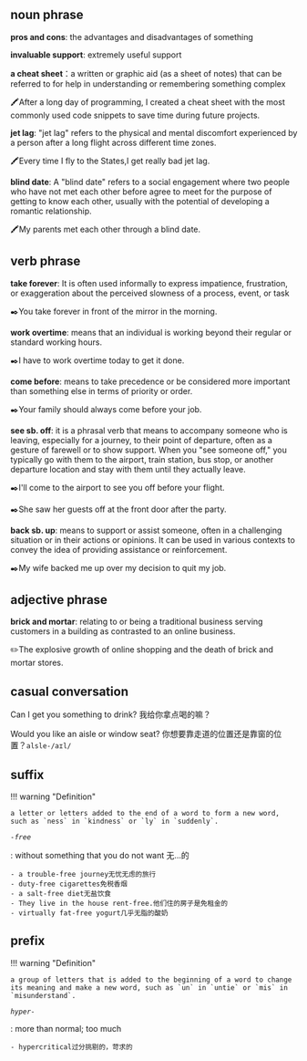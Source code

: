 ## noun phrase
**pros and cons**: the advantages and disadvantages of something

**invaluable support**: extremely useful support

**a cheat sheet**：a written or graphic aid (as a sheet of notes) that can be referred to for help in understanding or remembering something complex

🖍️After a long day of programming, I created a cheat sheet with the most commonly used code snippets to save time during future projects.

**jet lag**: "jet lag" refers to the physical and mental discomfort experienced by a person after a long flight across different time zones. 

🖍️Every time I fly to the States,I get really bad jet lag.

**blind date**: A "blind date" refers to a social engagement where two people who have not met each other before agree to meet for the purpose of getting to know each other, usually with the potential of developing a romantic relationship. 

🖍️My parents met each other through a blind date.

## verb phrase
**take forever**: It is often used informally to express impatience, frustration, or exaggeration about the perceived slowness of a process, event, or task

✒️You take forever in front of the mirror in the morning.

**work overtime**: means that an individual is working beyond their regular or standard working hours.

✒️I have to work overtime today to get it done.

**come before**: means to take precedence or be considered more important than something else in terms of priority or order. 

✒️Your family should always come before your job.

**see sb. off**: it is a phrasal verb that means to accompany someone who is leaving, especially for a journey, to their point of departure, often as a gesture of farewell or to show support. When you "see someone off," you typically go with them to the airport, train station, bus stop, or another departure location and stay with them until they actually leave.

✒️I'll come to the airport to see you off before your flight.

✒️She saw her guests off at the front door after the party.

**back sb. up**: means to support or assist someone, often in a challenging situation or in their actions or opinions. It can be used in various contexts to convey the idea of providing assistance or reinforcement.

✒️My wife backed me up over my decision to quit my job.

## adjective phrase

**brick and mortar**: relating to or being a traditional business serving customers in a building as contrasted to an online business.

✏️The explosive growth of online shopping and the death of brick and mortar stores.

## casual conversation

Can I get you something to drink? 我给你拿点喝的嘛？

Would you like an aisle or window seat? 你想要靠走道的位置还是靠窗的位置？`alsle-/aɪl/`

## suffix

!!! warning "Definition"
    
    a letter or letters added to the end of a word to form a new word, such as `ness` in `kindness` or `ly` in `suddenly`.

*`-free`*

:   without something that you do not want 无…的
    
    - a trouble-free journey无忧无虑的旅行
    - duty-free cigarettes免税香烟
    - a salt-free diet无盐饮食
    - They live in the house rent-free.他们住的房子是免租金的
    - virtually fat-free yogurt几乎无脂的酸奶

## prefix

!!! warning "Definition"
    
    a group of letters that is added to the beginning of a word to change its meaning and make a new word, such as `un` in `untie` or `mis` in `misunderstand`.

*`hyper-`*

:   more than normal; too much

    - hypercritical过分挑剔的，苛求的



